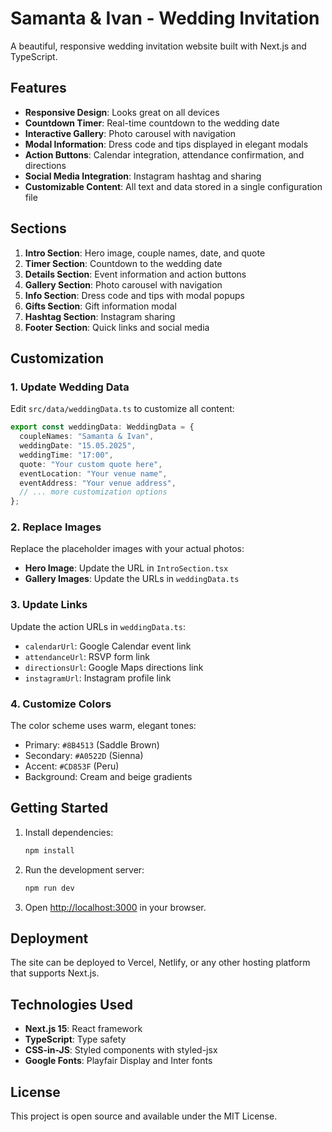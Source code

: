 # Samanta & Ivan - Wedding Invitation

A beautiful, responsive wedding invitation website built with Next.js and TypeScript.

## Features

- **Responsive Design**: Looks great on all devices
- **Countdown Timer**: Real-time countdown to the wedding date
- **Interactive Gallery**: Photo carousel with navigation
- **Modal Information**: Dress code and tips displayed in elegant modals
- **Action Buttons**: Calendar integration, attendance confirmation, and directions
- **Social Media Integration**: Instagram hashtag and sharing
- **Customizable Content**: All text and data stored in a single configuration file

## Sections

1. **Intro Section**: Hero image, couple names, date, and quote
2. **Timer Section**: Countdown to the wedding date
3. **Details Section**: Event information and action buttons
4. **Gallery Section**: Photo carousel with navigation
5. **Info Section**: Dress code and tips with modal popups
6. **Gifts Section**: Gift information modal
7. **Hashtag Section**: Instagram sharing
8. **Footer Section**: Quick links and social media

## Customization

### 1. Update Wedding Data

Edit `src/data/weddingData.ts` to customize all content:

```typescript
export const weddingData: WeddingData = {
  coupleNames: "Samanta & Ivan",
  weddingDate: "15.05.2025",
  weddingTime: "17:00",
  quote: "Your custom quote here",
  eventLocation: "Your venue name",
  eventAddress: "Your venue address",
  // ... more customization options
};
```

### 2. Replace Images

Replace the placeholder images with your actual photos:

- **Hero Image**: Update the URL in `IntroSection.tsx`
- **Gallery Images**: Update the URLs in `weddingData.ts`

### 3. Update Links

Update the action URLs in `weddingData.ts`:

- `calendarUrl`: Google Calendar event link
- `attendanceUrl`: RSVP form link
- `directionsUrl`: Google Maps directions link
- `instagramUrl`: Instagram profile link

### 4. Customize Colors

The color scheme uses warm, elegant tones:
- Primary: `#8B4513` (Saddle Brown)
- Secondary: `#A0522D` (Sienna)
- Accent: `#CD853F` (Peru)
- Background: Cream and beige gradients

## Getting Started

1. Install dependencies:
   ```bash
   npm install
   ```

2. Run the development server:
   ```bash
   npm run dev
   ```

3. Open [http://localhost:3000](http://localhost:3000) in your browser.

## Deployment

The site can be deployed to Vercel, Netlify, or any other hosting platform that supports Next.js.

## Technologies Used

- **Next.js 15**: React framework
- **TypeScript**: Type safety
- **CSS-in-JS**: Styled components with styled-jsx
- **Google Fonts**: Playfair Display and Inter fonts

## License

This project is open source and available under the MIT License.
